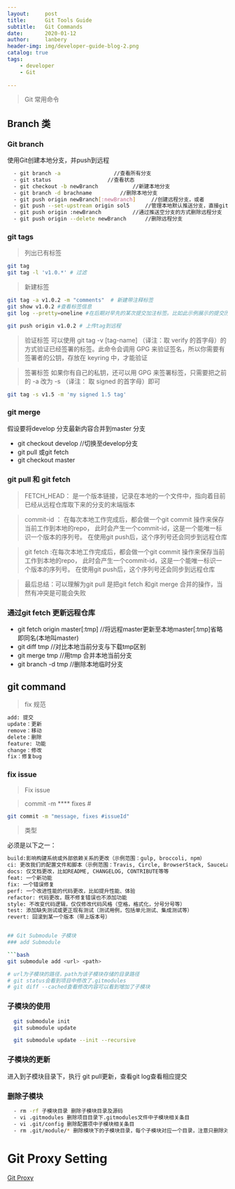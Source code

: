 ```yaml
---
layout:     post
title:      Git Tools Guide
subtitle:   Git Commands
date:       2020-01-12
author:     lanbery
header-img: img/developer-guide-blog-2.png
catalog: true
tags:
    - developer
    - Git
    
---
```


> Git 常用命令

## Branch 类

### Git branch
使用Git创建本地分支，并push到远程

``` bash
  - git branch -a                 //查看所有分支
  - git status                  //查看状态
  - git checkout -b newBranch           //新建本地分支
  - git branch -d brachname         //删除本地分支
  - git push origin newBranch[:newBranch]     //创建远程分支，或者
  - git push --set-upstream origin sol5     //管理本地默认推送分支，直接git push
  - git push origin :newBranch          //通过推送空分支的方式删除远程分支
  - git push origin --delete newBranch      //删除远程分支
```

### git tags

> 列出已有标签
```bash
git tag
git tag -l 'v1.0.*' # 过滤
```

> 新建标签
```bash
git tag -a v1.0.2 -m "comments"  # 新建带注释标签
git show v1.0.2 #查看标签信息
git log --pretty=oneline #在后期对早先的某次提交加注标签。比如此示例展示的提交历史中

git push origin v1.0.2 # 上传tag到远程
```

> 验证标签
可以使用 git tag -v [tag-name] （译注：取 verify 的首字母）的方式验证已经签署的标签。此命令会调用 GPG 来验证签名，所以你需要有签署者的公钥，存放在 keyring 中，才能验证


>签署标签
如果你有自己的私钥，还可以用 GPG 来签署标签，只需要把之前的 -a 改为 -s （译注： 取 signed 的首字母）即可
```bash
git tag -s v1.5 -m 'my signed 1.5 tag'
```

### git merge

假设要将develop 分支最新内容合并到master 分支
  - git checkout develop            //切换至develop分支
  - git pull 或git fetch
  - git checkout master

### git pull 和 git fetch

> FETCH_HEAD： 是一个版本链接，记录在本地的一个文件中，指向着目前已经从远程仓库取下来的分支的末端版本

> commit-id ：  在每次本地工作完成后，都会做一个git commit 操作来保存当前工作到本地的repo， 此时会产生一个commit-id，这是一个能唯一标识一个版本的序列号。 在使用git push后，这个序列号还会同步到远程仓库

> git fetch :在每次本地工作完成后，都会做一个git commit 操作来保存当前工作到本地的repo， 此时会产生一个commit-id，这是一个能唯一标识一个版本的序列号。 在使用git push后，这个序列号还会同步到远程仓库


> 最后总结：可以理解为git pull 是把git fetch 和git merge 合并的操作，当然有冲突是可能会失败 

### 通过git fetch 更新远程仓库

  - git fetch origin master[:tmp]       //将远程master更新至本地master[:tmp]省略即同名(本地叫master)
  - git diff tmp              //对比本地当前分支与下载tmp区别
  - git merge tmp             //用tmp 合并本地当前分支
  - git branch -d tmp             //删除本地临时分支

## git command 
> fix 规范

``` bash
add: 提交
update：更新
remove：移动
delete：删除
feature: 功能
change：修改
fix：修复bug
```

### fix issue
> Fix issue 

> commit -m ****  fixes #

``` bash
git commit -m "message, fixes #issueId"

```
>类型

必须是以下之一：

```bash
build:影响构建系统或外部依赖关系的更改（示例范围：gulp, broccoli, npm）
ci: 更改我们的配置文件和脚本（示例范围：Travis, Circle, BrowserStack, SauceLabs）
docs: 仅文档更改，比如README, CHANGELOG, CONTRIBUTE等等
feat: 一个新功能
fix: 一个错误修复
perf: 一个改进性能的代码更改，比如提升性能、体验
refactor: 代码更改，既不修复错误也不添加功能
style: 不改变代码逻辑，仅仅修改代码风格（空格，格式化，分号分号等）
test: 添加缺失测试或更正现有测试（测试用例，包括单元测试、集成测试等）
revert: 回滚到某一个版本（带上版本号）


## Git Submodule 子模块 
### add Submodule

```bash 
git submodule add <url> <path>

# url为子模块的路径，path为该子模块存储的目录路径
# git status会看到项目中修改了.gitmodules
# git diff --cached查看修改内容可以看到增加了子模块 
```
### 子模块的使用

```bash 
  git submodule init
  git submodule update

  git submodule update --init --recursive
```

### 子模块的更新
进入到子模块目录下，执行 git pull更新，查看git log查看相应提交

### 删除子模块
```bash 
  - rm -rf 子模块目录 删除子模块目录及源码
  - vi .gitmodules 删除项目目录下.gitmodules文件中子模块相关条目
  - vi .git/config 删除配置项中子模块相关条目
  - rm .git/module/* 删除模块下的子模块目录，每个子模块对应一个目录，注意只删除对应的子模块目录即可
```

# Git Proxy Setting

<a href="https://blog.systemctl.top/2017/2017-09-28_set-proxy-for-git-and-ssh-with-socks5/" target="_blank">Git Proxy</a>



